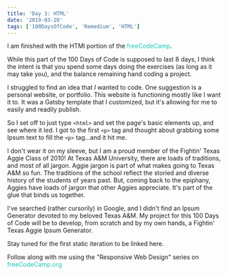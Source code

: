 ```yaml
---
title: 'Day 3: HTML'
date: '2019-03-20'
tags: ['100DaysOfCode', 'Remedium', 'HTML']
---
```


I am finished with the HTMl portion of the <a href="https://www.freecodecamp.org/blanghoff" style="color:#1BC6B4; text-decoration:none">freeCodeCamp</a>.

While this part of the 100 Days of Code is supposed to last 8 days, I think the intent is that you spend some days doing the exercises (as long as it may take you), and the balance remaining hand coding a project.

I struggled to find an idea that *I* wanted to code. One suggestion is a personal website, or portfolio. This website is functioning mostly like I want it to. It was a Gatsby template that I customized, but it's allowing for me to easily and readily publish.

So I set off to just type `<html>` and set the page's basic elements up, and see where it led. I got to the first `<p>` tag and thought about grabbing some Ipsum text to fill the `<p>` tag...and it hit me.

I don't wear it on my sleeve, but I am a proud member of the Fightin' Texas Aggie Class of 2010! At Texas A&M University, there are loads of traditions, and most of all jargon. Aggie jargon is part of what makes going to Texas A&M so fun. The traditions of the school reflect the storied and diverse history of the students of years past.  But, coming back to the epiphany, Aggies have loads of jargon that other Aggies appreciate. It's part of the glue that binds us together.

I've searched (rather cursorily) in Google, and I didn't find an Ipsum Generator devoted to my beloved Texas A&M. My project for this 100 Days of Code will be to develop, from scratch and by my own hands, a Fightin' Texas Aggie Ipsum Generator.

Stay tuned for the first static iteration to be linked here.

Follow along with me using the "Responsive Web Design" series on <a href="https://www.freecodecamp.org/blanghoff" style="color:#1BC6B4; text-decoration:none">freeCodeCamp.org</a>
